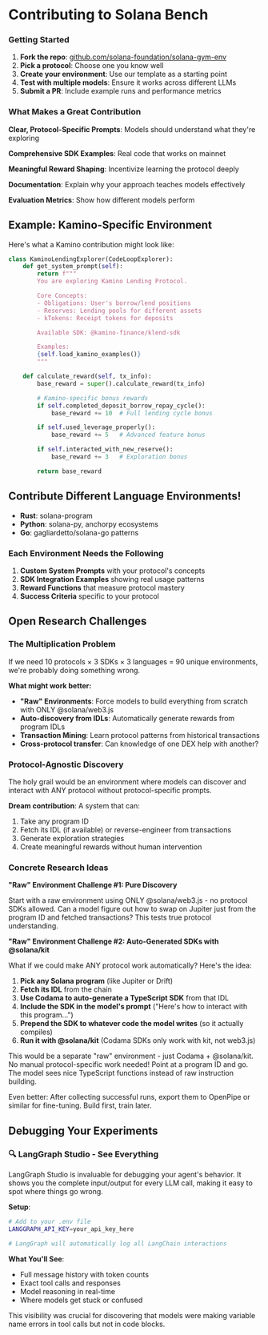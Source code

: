 # Contributing to Solana Bench

### Getting Started

1. **Fork the repo**: [github.com/solana-foundation/solana-gym-env](https://github.com/solana-foundation/solana-gym-env)
2. **Pick a protocol**: Choose one you know well
3. **Create your environment**: Use our template as a starting point
4. **Test with multiple models**: Ensure it works across different LLMs
5. **Submit a PR**: Include example runs and performance metrics

### What Makes a Great Contribution

**Clear, Protocol-Specific Prompts**: Models should understand what they're exploring

**Comprehensive SDK Examples**: Real code that works on mainnet

**Meaningful Reward Shaping**: Incentivize learning the protocol deeply

**Documentation**: Explain why your approach teaches models effectively

**Evaluation Metrics**: Show how different models perform

## Example: Kamino-Specific Environment

Here's what a Kamino contribution might look like:

```python
class KaminoLendingExplorer(CodeLoopExplorer):
    def get_system_prompt(self):
        return f"""
        You are exploring Kamino Lending Protocol.

        Core Concepts:
        - Obligations: User's borrow/lend positions
        - Reserves: Lending pools for different assets
        - kTokens: Receipt tokens for deposits

        Available SDK: @kamino-finance/klend-sdk

        Examples:
        {self.load_kamino_examples()}
        """

    def calculate_reward(self, tx_info):
        base_reward = super().calculate_reward(tx_info)

        # Kamino-specific bonus rewards
        if self.completed_deposit_borrow_repay_cycle():
            base_reward += 10  # Full lending cycle bonus

        if self.used_leverage_properly():
            base_reward += 5   # Advanced feature bonus

        if self.interacted_with_new_reserve():
            base_reward += 3   # Exploration bonus

        return base_reward
```

## Contribute Different Language Environments!

- **Rust**: solana-program
- **Python**: solana-py, anchorpy ecosystems
- **Go**: gagliardetto/solana-go patterns

### Each Environment Needs the Following

1. **Custom System Prompts** with your protocol's concepts
2. **SDK Integration Examples** showing real usage patterns
3. **Reward Functions** that measure protocol mastery
4. **Success Criteria** specific to your protocol

## Open Research Challenges

### The Multiplication Problem

If we need 10 protocols × 3 SDKs × 3 languages = 90 unique environments, we're probably doing something wrong.

**What might work better:**

- **"Raw" Environments**: Force models to build everything from scratch with ONLY @solana/web3.js
- **Auto-discovery from IDLs**: Automatically generate rewards from program IDLs
- **Transaction Mining**: Learn protocol patterns from historical transactions
- **Cross-protocol transfer**: Can knowledge of one DEX help with another?

### Protocol-Agnostic Discovery

The holy grail would be an environment where models can discover and interact with ANY protocol without protocol-specific prompts.

**Dream contribution**: A system that can:

1. Take any program ID
2. Fetch its IDL (if available) or reverse-engineer from transactions
3. Generate exploration strategies
4. Create meaningful rewards without human intervention

### Concrete Research Ideas

**"Raw" Environment Challenge #1: Pure Discovery**

Start with a raw environment using ONLY @solana/web3.js - no protocol SDKs allowed. Can a model figure out how to swap on Jupiter just from the program ID and fetched transactions? This tests true protocol understanding.

**"Raw" Environment Challenge #2: Auto-Generated SDKs with @solana/kit**

What if we could make ANY protocol work automatically? Here's the idea:

1. **Pick any Solana program** (like Jupiter or Drift)
2. **Fetch its IDL** from the chain
3. **Use Codama to auto-generate a TypeScript SDK** from that IDL
4. **Include the SDK in the model's prompt** ("Here's how to interact with this program...")
5. **Prepend the SDK to whatever code the model writes** (so it actually compiles)
6. **Run it with @solana/kit** (Codama SDKs only work with kit, not web3.js)

This would be a separate "raw" environment - just Codama + @solana/kit. No manual protocol-specific work needed! Point at a program ID and go. The model sees nice TypeScript functions instead of raw instruction building.

Even better: After collecting successful runs, export them to OpenPipe or similar for fine-tuning. Build first, train later.

## Debugging Your Experiments

### 🔍 LangGraph Studio - See Everything

LangGraph Studio is invaluable for debugging your agent's behavior. It shows you the complete input/output for every LLM call, making it easy to spot where things go wrong.

**Setup**:

```bash
# Add to your .env file
LANGGRAPH_API_KEY=your_api_key_here

# LangGraph will automatically log all LangChain interactions
```

**What You'll See**:

- Full message history with token counts
- Exact tool calls and responses
- Model reasoning in real-time
- Where models get stuck or confused

This visibility was crucial for discovering that models were making variable name errors in tool calls but not in code blocks.
